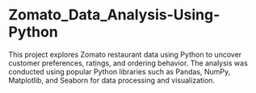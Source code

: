 # Zomato_Data_Analysis-Using-Python
This project explores Zomato restaurant data using Python to uncover customer preferences, ratings, and ordering behavior. The analysis was conducted using popular Python libraries such as Pandas, NumPy, Matplotlib, and Seaborn for data processing and visualization.
